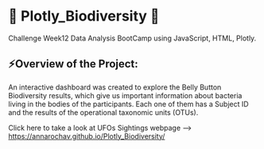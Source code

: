 # :microbe: Plotly_Biodiversity :microbe:
Challenge Week12 Data Analysis BootCamp using JavaScript, HTML, Plotly.

## ⚡Overview of the Project: 

An interactive dashboard was created to explore the Belly Button Biodiversity results, which give us important information about bacteria living in the bodies of the participants. Each one of them has a Subject ID and the results of the operational taxonomic units (OTUs). 

Click here to take a look at UFOs Sightings webpage --> https://annarochav.github.io/Plotly_Biodiversity/
